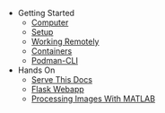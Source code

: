 - Getting Started
  - [Computer](computer.md)
  - [Setup](setup.md)
  - [Working Remotely](remote.md)
  - [Containers](containers.md)
  - [Podman-CLI](podman-cli.md)
- Hands On
  - [Serve This Docs](serve-this-docs.md)
  - [Flask Webapp](webapp.md)
  - [Processing Images With MATLAB](matlab-image-processing.md)

